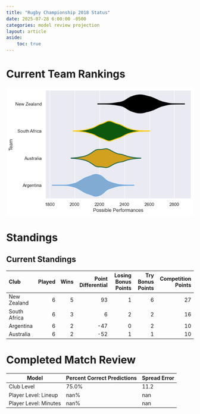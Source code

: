 ```yaml
---  
title: "Rugby Championship 2018 Status"  
date: 2025-07-28 6:00:00 -0500  
categories: model review projection  
layout: article  
aside:  
    toc: true  
---
```

# Current Team Rankings


![Club Rankings](plots/rankings_Rugby_Championship_2018.png)
# Standings

## Current Standings


| Club         |   Played |   Wins |   Point Differential |   Losing Bonus Points |   Try Bonus Points |   Competition Points |
|:-------------|---------:|-------:|---------------------:|----------------------:|-------------------:|---------------------:|
| New Zealand  |        6 |      5 |                   93 |                     1 |                  6 |                   27 |
| South Africa |        6 |      3 |                    6 |                     2 |                  2 |                   16 |
| Argentina    |        6 |      2 |                  -47 |                     0 |                  2 |                   10 |
| Australia    |        6 |      2 |                  -52 |                     1 |                  1 |                   10 |



# Completed Match Review


| Model | Percent Correct Predictions | Spread Error |
| ------ | ------ | ------ |
| Club Level | 75.0% | 11.2 |
| Player Level: Lineup | nan% | nan |
| Player Level: Minutes | nan% | nan |

